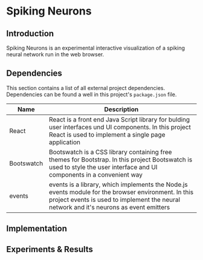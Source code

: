 # Spiking Neurons

## Introduction

Spiking Neurons is an experimental interactive visualization of a spiking neural network run in the web browser.

## Dependencies

This section contains a list of all external project dependencies. Dependencies can be found a well in this project's `package.json` file.

Name | Description | 
--- | --- | 
 React | React is a front end Java Script library for bulding user interfaces und UI components. In this project React is used to implement a single page application |
Bootswatch | Bootswatch is a CSS library containing free themes for Bootstrap. In this project Bootswatch is used to style the user interface and UI components in a convenient way |
events | events is a library, which implements the Node.js events module for the browser environment. In this project events is used to implement the neural network and it's neurons as event emitters |

## Implementation

## Experiments & Results
